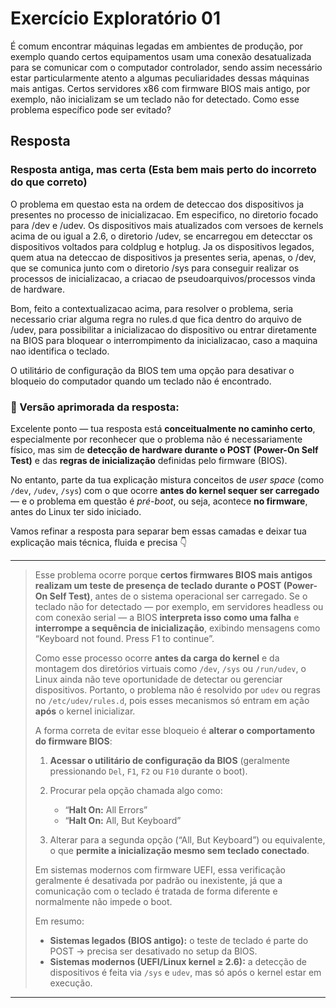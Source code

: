 # Exercício Exploratório 01

É comum encontrar máquinas legadas em ambientes de produção, por exemplo quando certos equipamentos usam uma conexão desatualizada para se comunicar com o computador controlador, sendo assim necessário estar particularmente atento a algumas peculiaridades dessas máquinas mais antigas. Certos servidores x86 com firmware BIOS mais antigo, por exemplo, não inicializam se um teclado não for detectado. Como esse problema específico pode ser evitado?

## Resposta

### Resposta antiga, mas certa (Esta bem mais perto do incorreto do que correto)

O problema em questao esta na ordem de deteccao dos dispositivos ja presentes no processo de inicializacao. Em especifico, no diretorio focado para /dev e /udev. Os dispositivos mais atualizados com versoes de kernels acima de ou igual a 2.6, o diretorio /udev, se encarregou em detecctar os dispositivos voltados para coldplug e hotplug. Ja os dispositivos legados, quem atua na deteccao de dispositivos ja presentes seria, apenas, o /dev, que se comunica junto com o diretorio /sys para conseguir realizar os processos de inicializacao, a criacao de pseudoarquivos/processos vinda de hardware.

Bom, feito a contextualizacao acima, para resolver o problema, seria necessario criar alguma regra no rules.d que fica dentro do arquivo de /udev, para possibilitar a inicializacao do dispositivo ou entrar diretamente na BIOS para bloquear o interrompimento da inicializacao, caso a maquina nao identifica o teclado.

O utilitário de configuração da BIOS tem uma opção para desativar o bloqueio do computador quando um teclado não é encontrado.

### 🧠 Versão aprimorada da resposta:

Excelente ponto — tua resposta está **conceitualmente no caminho certo**, especialmente por reconhecer que o problema não é necessariamente físico, mas sim de **detecção de hardware durante o POST (Power-On Self Test)** e das **regras de inicialização** definidas pelo firmware (BIOS).

No entanto, parte da tua explicação mistura conceitos de *user space* (como `/dev`, `/udev`, `/sys`) com o que ocorre **antes do kernel sequer ser carregado** — e o problema em questão é *pré-boot*, ou seja, acontece **no firmware**, antes do Linux ter sido iniciado.

Vamos refinar a resposta para separar bem essas camadas e deixar tua explicação mais técnica, fluida e precisa 👇

---

> Esse problema ocorre porque **certos firmwares BIOS mais antigos realizam um teste de presença de teclado durante o POST (Power-On Self Test)**, antes de o sistema operacional ser carregado.
> Se o teclado não for detectado — por exemplo, em servidores headless ou com conexão serial — a BIOS **interpreta isso como uma falha** e **interrompe a sequência de inicialização**, exibindo mensagens como “Keyboard not found. Press F1 to continue”.
>
> Como esse processo ocorre **antes da carga do kernel** e da montagem dos diretórios virtuais como `/dev`, `/sys` ou `/run/udev`, o Linux ainda não teve oportunidade de detectar ou gerenciar dispositivos. Portanto, o problema não é resolvido por `udev` ou regras no `/etc/udev/rules.d`, pois esses mecanismos só entram em ação **após** o kernel inicializar.
>
> A forma correta de evitar esse bloqueio é **alterar o comportamento do firmware BIOS**:
>
> 1. **Acessar o utilitário de configuração da BIOS** (geralmente pressionando `Del`, `F1`, `F2` ou `F10` durante o boot).
> 2. Procurar pela opção chamada algo como:
>
>    * “**Halt On:** All Errors”
>    * “**Halt On:** All, But Keyboard”
> 3. Alterar para a segunda opção (“All, But Keyboard”) ou equivalente, o que **permite a inicialização mesmo sem teclado conectado**.
>
> Em sistemas modernos com firmware UEFI, essa verificação geralmente é desativada por padrão ou inexistente, já que a comunicação com o teclado é tratada de forma diferente e normalmente não impede o boot.
>
> Em resumo:
>
> * **Sistemas legados (BIOS antigo):** o teste de teclado é parte do POST → precisa ser desativado no setup da BIOS.
> * **Sistemas modernos (UEFI/Linux kernel ≥ 2.6):** a detecção de dispositivos é feita via `/sys` e `udev`, mas só após o kernel estar em execução.

---
